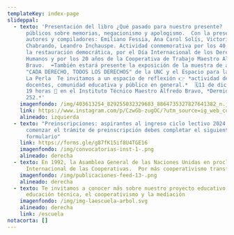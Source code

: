 ```yaml
---
templateKey: index-page
slideppal:
  - texto: 'Presentación del libro ¿Qué pasado para nuestro presente?  ➡️ Debates
      públicos sobre memorias, negacionismo y apologismo.  Con la presencia de
      autores y compiladores: Emiliano Fessia, Ana Carol Solís, Victoria
      Chabrando, Leandro Inchauspe. Actividad conmemorativa por los 40 años de
      la restauración democrática, por el Día Internacional de los Derechos
      Humanos y por los 20 años de la Cooperativa de Trabajo Maestro Alfredo
      Bravo.  ➡️También estará presente la exposición de la muestra de afiches
      "CADA DERECHO, TODOS LOS DERECHOS" de la UNC y el Espacio para la Memoria
      La Perla  Te invitamos a un espacio de reflexión 👉 *actividad destinada a
      docentes, comunidad educativa y público en general.*  🗓️11 de diciembre -
      19 horas 📍 en el Instituto Técnico Maestro Alfredo Bravo, *Dermidio Loza
      252.*'
    imagenfondo: /img/403613254_829255032329683_8864735327827641382_n.jpg
    link: https://www.instagram.com/p/CzwGb-zugOC/?utm_source=ig_web_copy_link&igshid=MzRlODBiNWFlZA==
    alineado: izquierda
  - texto: "Preinscripciones: aspirantes al ingreso ciclo lectivo 2024. Para
      comenzar el trámite de preinscripción debes completar el siguiente
      formulario"
    link: https://forms.gle/g87fK15if8U4TGE16
    imagenfondo: /img/convocatorias-inst-1-.png
    alineado: derecha
  - texto: En 1992, la Asamblea General de las Naciones Unidas en proclama Día
      Internacional de las Cooperativas.  Por más cooperativismo transformador!
    imagenfondo: /img/publicaciones-feed-13-.png
    alineado: derecha
  - texto: Te invitamos a conocer más sobre nuestro proyecto educativo, basado en la
      educación técnica, el cooperativismo y la mediación
    imagenfondo: /img/img-laescuela-arbol.svg
    alineado: derecha
    link: /escuela
notacorta: []
---
```

